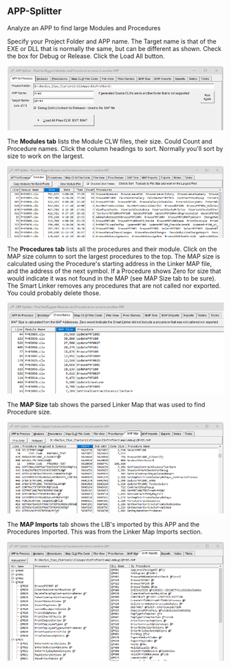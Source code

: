 ## APP-Splitter
 Analyze an APP to find large Modules and Procedures

Specify your Project Folder and APP name. The Target name is that of the EXE or DLL that is normally the same, but can be different as shown. Check the box for Debug or Release. Click the Load All button.

![TXA Load](images/readme_app1.png)

The **Modules tab** lists the Module CLW files, their size. Could Count and Procedure names. Click the column headings to sort. Normally you'll sort by size to work on the largest.

![TXA Load](images/readme_mod1.png)

The **Procedures tab** lists all the procedures and their module. Click on the MAP size column to sort the largest procedures to the top. The MAP size is calculated using the Procedure's starting address in the Linker MAP file, and the address of the next symbol. If a Procedure shows Zero for size that would indicate it was not found in the MAP (see MAP Size tab to be sure). The Smart Linker removes any procedures that are not called nor exported. You could probably delete those. 

![TXA Load](images/readme_proc1.png)

The **MAP Size** tab shows the parsed Linker Map that was used to find Procedure size.

![TXA Load](images/readme_mapsize1.png)

The **MAP Imports** tab shows the LIB's imported by this APP and the Procedures Imported. This was from the Linker Map Imports section.

![TXA Load](images/readme_mapimp1.png)
